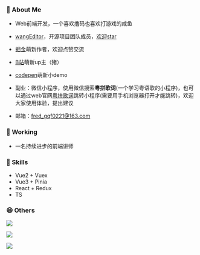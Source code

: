 <!--
**qianfengg/qianfengg** is a ✨ _special_ ✨ repository because its `README.md` (this file) appears on your GitHub profile.

Here are some ideas to get you started:

- 🔭 I’m currently working on ...
- 🌱 I’m currently learning ...
- 👯 I’m looking to collaborate on ...
- 🤔 I’m looking for help with ...
- 💬 Ask me about ...
- 📫 How to reach me: ...
- 😄 Pronouns: ...
- ⚡ Fun fact: ...
-->

### 💬 About Me

- Web前端开发，一个喜欢撸码也喜欢打游戏的咸鱼

- [wangEditor](https://www.wangeditor.com/)，开源项目团队成员，[欢迎star](https://github.com/wangeditor-team/wangEditor/)

- [掘金](https://juejin.cn/user/976022056999944/posts)萌新作者，欢迎点赞交流

- [B站](https://space.bilibili.com/2688063)萌新up主（猪）

- [codepen](https://codepen.io/qianfengg)萌新小demo

- 副业：微信小程序，使用微信搜索**粤拼歌词**(一个学习粤语歌的小程序)，也可以通过web官网[粤拼歌词](https://www.jyut6.com/)跳转小程序(需要用手机浏览器打开才能跳转)，欢迎大家使用体验，提出建议

- 邮箱：fred_gqf0221@163.com

### 🔭 Working

- 一名持续进步的前端讲师

### 🌱 Skills

- Vue2 + Vuex 
- Vue3 + Pinia 
- React + Redux
- TS

### 😄 Others

![](https://github-profile-trophy.vercel.app/?username=qianfengg)

![](https://github-readme-stats.vercel.app/api/top-langs/?username=qianfengg&layout=compact)

![](https://github-readme-stats.vercel.app/api?username=qianfengg)

